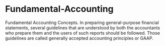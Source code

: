 # Fundamental-Accounting
Fundamental Accounting Concepts. In preparing general-purpose financial statements, several guidelines that are understood by both the accountants who prepare them and the users of such reports should be followed. Those guidelines are called generally accepted accounting principles or GAAP.
